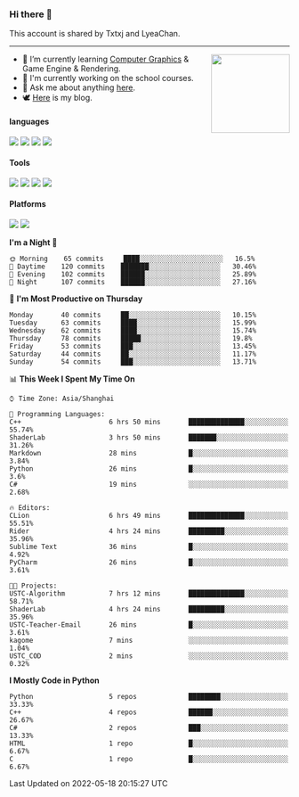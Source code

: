 ### Hi there 👋

This account is shared by Txtxj and LyeaChan.

---

<img align="right" height="141" src="https://github-readme-stats.vercel.app/api?username=txtxj&theme=tokyonight&show_icons=true&count_private=true">

- 🌱 I’m currently learning [Computer Graphics](https://github.com/txtxj/GAMES101) & Game Engine & Rendering.
- 🐶 I'm currently working on the school courses.
- 💬 Ask me about anything [here](https://github.com/txtxj/txtxj/issues).
- 🕊️ [Here](https://txtxj.top) is my blog.

#### languages

![](https://img.shields.io/badge/C++-00599C?logo=cplusplus&logoColor=fff)
![](https://img.shields.io/badge/Python-3e74a2?logo=python&logoColor=fff)
![](https://img.shields.io/badge/C%23-239120?logo=csharp&logoColor=fff)
![](https://img.shields.io/badge/C-A8B9CC?logo=c&logoColor=555)


#### Tools

![](https://img.shields.io/badge/JetBrains-000000?logo=jetbrains&logoColor=fff)
![](https://img.shields.io/badge/SublimeText_3-FF9800?logo=sublimetext&logoColor=fff)
![](https://img.shields.io/badge/UE_4-0E1128?logo=unrealengine&logoColor=fff)
![](https://img.shields.io/badge/unity-FFFFFF?logo=unity&logoColor=000)

#### Platforms

![](https://img.shields.io/badge/Ubuntu_20.04-E95420?logo=ubuntu&logoColor=fff)
![](https://img.shields.io/badge/Windows_10-0078D6?logo=windows&logoColor=fff)


<!--START_SECTION:waka-->
**I'm a Night 🦉** 

```text
🌞 Morning    65 commits     ████░░░░░░░░░░░░░░░░░░░░░   16.5% 
🌆 Daytime    120 commits    ███████░░░░░░░░░░░░░░░░░░   30.46% 
🌃 Evening    102 commits    ██████░░░░░░░░░░░░░░░░░░░   25.89% 
🌙 Night      107 commits    ██████░░░░░░░░░░░░░░░░░░░   27.16%

```
📅 **I'm Most Productive on Thursday** 

```text
Monday       40 commits     ██░░░░░░░░░░░░░░░░░░░░░░░   10.15% 
Tuesday      63 commits     ████░░░░░░░░░░░░░░░░░░░░░   15.99% 
Wednesday    62 commits     ████░░░░░░░░░░░░░░░░░░░░░   15.74% 
Thursday     78 commits     █████░░░░░░░░░░░░░░░░░░░░   19.8% 
Friday       53 commits     ███░░░░░░░░░░░░░░░░░░░░░░   13.45% 
Saturday     44 commits     ██░░░░░░░░░░░░░░░░░░░░░░░   11.17% 
Sunday       54 commits     ███░░░░░░░░░░░░░░░░░░░░░░   13.71%

```


📊 **This Week I Spent My Time On** 

```text
⌚︎ Time Zone: Asia/Shanghai

💬 Programming Languages: 
C++                      6 hrs 50 mins       ██████████████░░░░░░░░░░░   55.74% 
ShaderLab                3 hrs 50 mins       ███████░░░░░░░░░░░░░░░░░░   31.26% 
Markdown                 28 mins             █░░░░░░░░░░░░░░░░░░░░░░░░   3.84% 
Python                   26 mins             █░░░░░░░░░░░░░░░░░░░░░░░░   3.6% 
C#                       19 mins             ░░░░░░░░░░░░░░░░░░░░░░░░░   2.68%

🔥 Editors: 
CLion                    6 hrs 49 mins       ██████████████░░░░░░░░░░░   55.51% 
Rider                    4 hrs 24 mins       █████████░░░░░░░░░░░░░░░░   35.96% 
Sublime Text             36 mins             █░░░░░░░░░░░░░░░░░░░░░░░░   4.92% 
PyCharm                  26 mins             █░░░░░░░░░░░░░░░░░░░░░░░░   3.61%

🐱‍💻 Projects: 
USTC-Algorithm           7 hrs 12 mins       ██████████████░░░░░░░░░░░   58.71% 
ShaderLab                4 hrs 24 mins       █████████░░░░░░░░░░░░░░░░   35.96% 
USTC-Teacher-Email       26 mins             █░░░░░░░░░░░░░░░░░░░░░░░░   3.61% 
kagome                   7 mins              ░░░░░░░░░░░░░░░░░░░░░░░░░   1.04% 
USTC_COD                 2 mins              ░░░░░░░░░░░░░░░░░░░░░░░░░   0.32%

```

**I Mostly Code in Python** 

```text
Python                   5 repos             ████████░░░░░░░░░░░░░░░░░   33.33% 
C++                      4 repos             ██████░░░░░░░░░░░░░░░░░░░   26.67% 
C#                       2 repos             ███░░░░░░░░░░░░░░░░░░░░░░   13.33% 
HTML                     1 repo              █░░░░░░░░░░░░░░░░░░░░░░░░   6.67% 
C                        1 repo              █░░░░░░░░░░░░░░░░░░░░░░░░   6.67%

```



 Last Updated on 2022-05-18 20:15:27 UTC
<!--END_SECTION:waka-->
